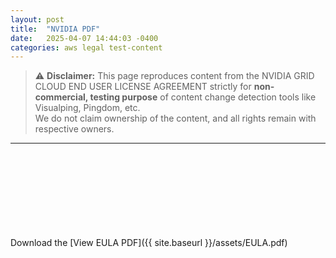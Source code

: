 ```yaml
---
layout: post
title:  "NVIDIA PDF"
date:   2025-04-07 14:44:03 -0400
categories: aws legal test-content
---
```


> ⚠️ **Disclaimer:** This page reproduces content from the NVIDIA GRID CLOUD END USER LICENSE AGREEMENT strictly for **non-commercial, testing purpose** of content change detection tools like Visualping, Pingdom, etc.  
> We do not claim ownership of the content, and all rights remain with respective owners.

---

<br><br>
<br><br>
<br><br>
<br><br>
Download the [View EULA PDF]({{ site.baseurl }}/assets/EULA.pdf)